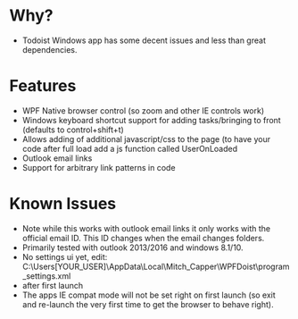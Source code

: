 # Why?
-	Todoist Windows app has some decent issues and less than great dependencies.

# Features
-	WPF Native browser control (so zoom and other IE controls work)
-	Windows keyboard shortcut support for adding tasks/bringing to front (defaults to control+shift+t)
-	Allows adding of additional javascript/css to the page (to have your code after full load add a js function called UserOnLoaded
-	Outlook email links
-	Support for arbitrary link patterns in code


# Known Issues
-	Note while this works with outlook email links it only works with the official email ID.  This ID changes when the email changes folders.
-	Primarily tested with outlook 2013/2016 and windows 8.1/10.
-	No settings ui yet, edit: C:\Users\[YOUR_USER]\AppData\Local\Mitch_Capper\WPFDoist\program_settings.xml
-	after first launch
-	The apps IE compat mode will not be set right on first launch (so exit and re-launch the very first time to get the browser to behave right).